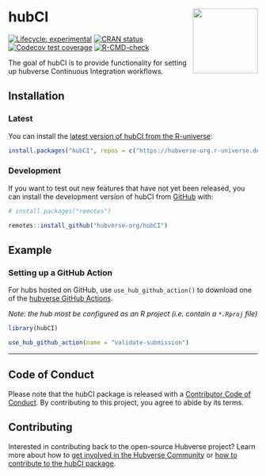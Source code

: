 
<!-- README.md is generated from README.Rmd. Please edit that file -->

# hubCI <img src="man/figures/logo.png" align="right" height="131" alt="" />

<!-- badges: start -->

[![Lifecycle:
experimental](https://img.shields.io/badge/lifecycle-experimental-orange.svg)](https://lifecycle.r-lib.org/articles/stages.html#experimental)
[![CRAN
status](https://www.r-pkg.org/badges/version/hubCI)](https://CRAN.R-project.org/package=hubCI)
[![Codecov test
coverage](https://codecov.io/gh/hubverse-org/hubCI/branch/main/graph/badge.svg)](https://app.codecov.io/gh/hubverse-org/hubCI?branch=main)
[![R-CMD-check](https://github.com/hubverse-org/hubCI/actions/workflows/R-CMD-check.yaml/badge.svg)](https://github.com/hubverse-org/hubCI/actions/workflows/R-CMD-check.yaml)

<!-- badges: end -->

The goal of hubCI is to provide functionality for setting up hubverse
Continuous Integration workflows.

## Installation

### Latest

You can install the [latest version of hubCI from the
R-universe](https://hubverse-org.r-universe.dev/hubCI):

``` r
install.packages("hubCI", repos = c("https://hubverse-org.r-universe.dev", "https://cloud.r-project.org"))
```

### Development

If you want to test out new features that have not yet been released,
you can install the development version of hubCI from
[GitHub](https://github.com/) with:

``` r
# install.packages("remotes")

remotes::install_github("hubverse-org/hubCI")
```

## Example

### Setting up a GitHub Action

For hubs hosted on GitHub, use `use_hub_github_action()` to download one
of the [hubverse GitHub
Actions](https://github.com/hubverse-org/hubverse-actions).

*Note: the hub most be configured as an R project (i.e. contain a
`*.Rproj` file)*

``` r
library(hubCI)

use_hub_github_action(name = "validate-submission")
```

------------------------------------------------------------------------

## Code of Conduct

Please note that the hubCI package is released with a [Contributor Code
of Conduct](.github/CODE_OF_CONDUCT.md). By contributing to this
project, you agree to abide by its terms.

## Contributing

Interested in contributing back to the open-source Hubverse project?
Learn more about how to [get involved in the Hubverse
Community](https://hubverse.io/community/) or
[how to contribute to the hubCI package](.github/CONTRIBUTING.md).
